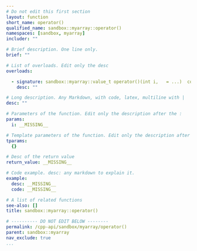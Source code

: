 ```yaml
---
# Do not edit this first section
layout: function
short_name: operator()
qualified_name: sandbox::myarray::operator()
namespaces: [sandbox, myarray]
includer: ""

# Brief description. One line only.
brief: ""

# List of overloads. Edit only the desc
overloads:

  - signature: sandbox::myarray::value_t operator()(int i,   = ...)  const
    desc: ""

# Long description. Any Markdown, with code, latex, multiline with |
desc: ""

# Parameters of the function. Edit only the description after the :
params:
  i: __MISSING__

# Template parameters of the function. Edit only the description after the :
tparams:
  {}

# Desc of the return value
return_value: __MISSING__

# Code example. desc: any markdown to explain it.
example:
  desc: __MISSING__
  code: __MISSING__

# A list of related functions
see-also: []
title: sandbox::myarray::operator()

# ---------- DO NOT EDIT BELOW --------
permalink: /cpp-api/sandbox/myarray/operator()
parent: sandbox::myarray
nav_exclude: true
...
```


